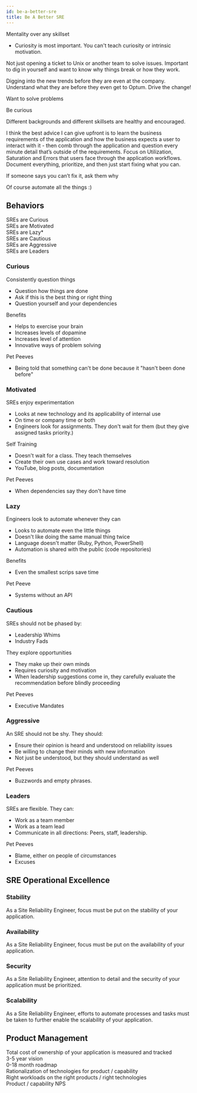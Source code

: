 ```yaml
---
id: be-a-better-sre
title: Be A Better SRE
---
```


Mentality over any skillset

- Curiosity is most important. You can't teach curiosity or intrinsic motivation.

Not just opening a ticket to Unix or another team to solve issues. Important to dig in yourself and want to know why things break or how they work.

Digging into the new trends before they are even at the company. Understand what they are before they even get to Optum. Drive the change!

Want to solve problems

Be curious

Different backgrounds and different skillsets are healthy and encouraged.

I think the best advice I can give upfront is to learn the business requirements of the application and how the business expects a user to interact with it - then comb through the application and question every minute detail that’s outside of the requirements. Focus on Utilization, Saturation and Errors that users face through the application workflows. Document everything, prioritize, and then just start fixing what you can.

If someone says you can’t fix it, ask them why

Of course automate all the things :)

## Behaviors

SREs are Curious  
SREs are Motivated  
SREs are Lazy*  
SREs are Cautious  
SREs are Aggressive  
SREs are Leaders  

### Curious

Consistently question things

- Question how things are done
- Ask if this is the best thing or right thing
- Question yourself and your dependencies

Benefits

- Helps to exercise your brain
- Increases levels of dopamine
- Increases level of attention
- Innovative ways of problem solving

Pet Peeves

- Being told that something can't be done because it "hasn't been done before"

### Motivated

SREs enjoy experimentation

- Looks at new technology and its applicability of internal use
- On time or company time or both
- Engineers look for assignments. They don't wait for them (but they give assigned tasks priority.)

Self Training

- Doesn't wait for a class. They teach themselves
- Create their own use cases and work toward resolution
- YouTube, blog posts, documentation

Pet Peeves

- When dependencies say they don't have time

### Lazy

Engineers look to automate whenever they can

- Looks to automate even the little things
- Doesn't like doing the same manual thing twice
- Language doesn't matter (Ruby, Python, PowerShell)
- Automation is shared with the public (code repositories)

Benefits

- Even the smallest scrips save time

Pet Peeve

- Systems without an API

### Cautious

SREs should not be phased by:

- Leadership Whims
- Industry Fads

They explore opportunities

- They make up their own minds
- Requires curiosity and motivation
- When leadership suggestions come in, they carefully evaluate the recommendation before blindly proceeding

Pet Peeves

- Executive Mandates

### Aggressive

An SRE should not be shy. They should:

- Ensure their opinion is heard and understood on reliability issues
- Be willing to change their minds with new information
- Not just be understood, but they should understand as well

Pet Peeves

- Buzzwords and empty phrases.

### Leaders

SREs are flexible. They can:

- Work as a team member
- Work as a team lead
- Communicate in all directions: Peers, staff, leadership.

Pet Peeves  

- Blame, either on people of circumstances
- Excuses

## SRE Operational Excellence

### Stability

As a Site Reliability Engineer, focus must be put on the stability of your application.  

### Availability

As a Site Reliability Engineer, focus must be put on the availability of your application.  

### Security

As a Site Reliability Engineer, attention to detail and the security of your application must be prioritized.  

### Scalability

As a Site Reliability Engineer, efforts to automate processes and tasks must be taken to further enable the scalability of your application.  

## Product Management

Total cost of ownership of your application is measured and tracked  
3-5 year vision  
0-18 month roadmap  
Rationalization of technologies for product / capability  
Right workloads on the right products / right technologies  
Product / capability NPS  
